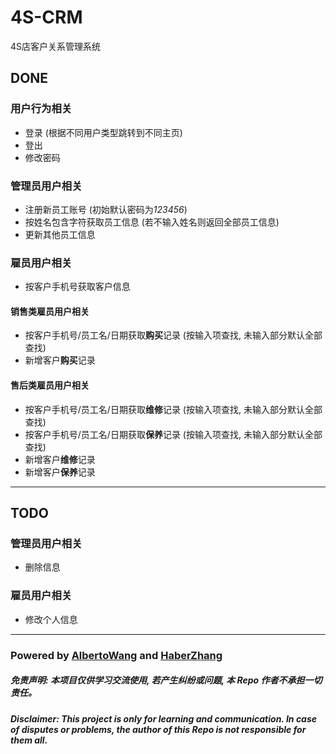 # 4S-CRM
4S店客户关系管理系统

## DONE
### 用户行为相关
* 登录 (根据不同用户类型跳转到不同主页)
* 登出
* 修改密码

### 管理员用户相关
* 注册新员工账号 (初始默认密码为*123456*)
* 按姓名包含字符获取员工信息 (若不输入姓名则返回全部员工信息)
* 更新其他员工信息

### 雇员用户相关
* 按客户手机号获取客户信息

#### 销售类雇员用户相关
* 按客户手机号/员工名/日期获取**购买**记录 (按输入项查找, 未输入部分默认全部查找)
* 新增客户**购买**记录

#### 售后类雇员用户相关
* 按客户手机号/员工名/日期获取**维修**记录 (按输入项查找, 未输入部分默认全部查找)
* 按客户手机号/员工名/日期获取**保养**记录 (按输入项查找, 未输入部分默认全部查找)
* 新增客户**维修**记录
* 新增客户**保养**记录
---
## TODO
### 管理员用户相关
* 删除信息

### 雇员用户相关
* 修改个人信息

---
### Powered by [AlbertoWang](https://github.com/AlbertoWang) and [HaberZhang](https://github.com/haber8023)
##### ***免责声明: 本项目仅供学习交流使用, 若产生纠纷或问题, 本 Repo 作者不承担一切责任。***
##### ***Disclaimer: This project is only for learning and communication. In case of disputes or problems, the author of this Repo is not responsible for them all.***
